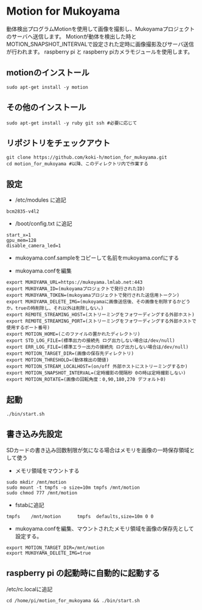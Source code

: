 # Motion for Mukoyama
動体検出プログラムMotionを使用して画像を撮影し、Mukoyamaプロジェクトのサーバへ送信します。
Motionが動体を検出した時とMOTION_SNAPSHOT_INTERVALで設定された定時に画像撮影及びサーバ送信が行われます。
raspberry pi と raspberry piカメラモジュールを使用します。

## motionのインストール
```
sudo apt-get install -y motion
```
## その他のインストール
```
sudo apt-get install -y ruby git ssh #必要に応じて
```

## リポジトリをチェックアウト
```
git clone https://github.com/koki-h/motion_for_mukoyama.git
cd motion_for_mukoyama #以降、このディレクトリ内で作業する
```

## 設定
- /etc/modules に追記
```
bcm2835-v4l2
```

- /boot/config.txt に追記
```
start_x=1
gpu_mem=128
disable_camera_led=1
```

- mukoyama.conf.sampleをコピーして名前をmukoyama.confにする

- mukoyama.confを編集
```
export MUKOYAMA_URL=https://mukoyama.lmlab.net:443
export MUKOYAMA_ID=(mukoyamaプロジェクトで発行されたID)
export MUKOYAMA_TOKEN=(mukoyamaプロジェクトで発行された送信用トークン)
export MUKOYAMA_DELETE_IMG=(mukoyamaに画像送信後、その画像を削除するかどうか。trueの時削除し、それ以外は削除しない。)
export REMOTE_STREAMING_HOST=(ストリーミングをフォワーディングする外部ホスト)
export REMOTE_STREAMING_PORT=(ストリーミングをフォワーディングする外部ホストで使用するポート番号)
export MOTION_HOME=(このファイルの置かれたディレクトリ)
export STD_LOG_FILE=(標準出力の接続先 ログ出力しない場合は/dev/null)
export ERR_LOG_FILE=(標準エラー出力の接続先 ログ出力しない場合は/dev/null)
export MOTION_TARGET_DIR=(画像の保存先ディレクトリ)
export MOTION_THRESHOLD=(動体検出の閾値)
export MOTION_STREAM_LOCALHOST=(on/off 外部ホストにストリーミングするか)
export MOTION_SNAPSHOT_INTERVAL=(定時撮影の間隔秒 0の時は定時撮影しない)
export MOTION_ROTATE=(画像の回転角度：0,90,180,270 デフォルト0)
```

## 起動
```
./bin/start.sh
```

## 書き込み先設定
SDカードの書き込み回数制限が気になる場合はメモリを画像の一時保存領域として使う
- メモリ領域をマウントする
```
sudo mkdir /mnt/motion
sudo mount -t tmpfs -o size=10m tmpfs /mnt/motion
sudo chmod 777 /mnt/motion
```

- fstabに追記
```
tmpfs    /mnt/motion      tmpfs  defaults,size=10m 0 0
```

- mukoyama.confを編集、マウントされたメモリ領域を画像の保存先として設定する。
```
export MOTION_TARGET_DIR=/mnt/motion
export MUKOYAMA_DELETE_IMG=true
```

## raspberry pi の起動時に自動的に起動する
/etc/rc.localに追記
```
cd /home/pi/motion_for_mukoyama && ./bin/start.sh
```
